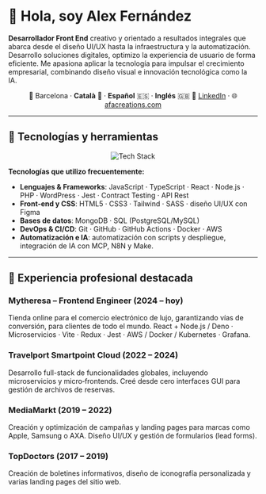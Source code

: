 # 👋 Hola, soy Alex Fernández

**Desarrollador Front End** creativo y orientado a resultados integrales que abarca desde el diseño UI/UX hasta la infraestructura y la automatización. Desarrollo soluciones digitales, optimizo la experiencia de usuario de forma eficiente. Me apasiona aplicar la tecnología para impulsar el crecimiento empresarial, combinando diseño visual e innovación tecnológica como la IA.

<div align="center">

📍 Barcelona · **Català** 🏴 · **Español** 🇪🇸 · **Inglés** 🇬🇧
🔗 [LinkedIn](https://www.linkedin.com/in/alexfernandezarroyo/) · 🌐 [afacreations.com](https://afacreations.com)

</div>

---

## 🧰 Tecnologías y herramientas

<p align="center">
  <img src="https://skillicons.dev/icons?i=js,ts,react,nodejs,php,html,css,tailwind,mongodb,postgres,git,github,githubactions,aws,docker,figma,wordpress&perline=6" alt="Tech Stack" />
</p>

**Tecnologías que utilizo frecuentemente:**

- **Lenguajes & Frameworks**: JavaScript · TypeScript · React · Node.js · PHP · WordPress · Jest · Contract Testing · API Rest
- **Front‑end y CSS**: HTML5 · CSS3 · Tailwind · SASS · diseño UI/UX con Figma
- **Bases de datos**: MongoDB · SQL (PostgreSQL/MySQL)  
- **DevOps & CI/CD**: Git · GitHub · GitHub Actions · Docker · AWS  
- **Automatización e IA**: automatización con scripts y despliegue, integración de IA con MCP, N8N y Make.

---

## 🚀 Experiencia profesional destacada

###  Mytheresa – Frontend Engineer (2024 – hoy)
Tienda online para el comercio electrónico de lujo, garantizando vías de conversión, para clientes de todo el mundo. 
React + Node.js / Deno · Microservicios · Vite · Redux · Jest · AWS / Docker / Kubernetes · Grafana.


### Travelport Smartpoint Cloud (2022 – 2024)  
Desarrollo full-stack de funcionalidades globales, incluyendo microservicios y micro‑frontends. Creé desde cero interfaces GUI para gestión de archivos de reservas.

### MediaMarkt (2019 – 2022)  
Creación y optimización de campañas y landing pages para marcas como Apple, Samsung o AXA. Diseño UI/UX y gestión de formularios (lead forms).

### TopDoctors (2017 – 2019)  
Creación de boletines informativos, diseño de iconografía personalizada y varias landing pages del sitio web.

